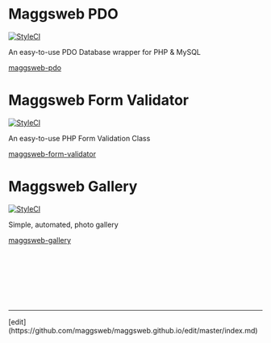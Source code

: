 # Maggsweb PDO

[![StyleCI](https://github.styleci.io/repos/50177395/shield?branch=master)](https://github.styleci.io/repos/50177395)

An easy-to-use PDO Database wrapper for PHP & MySQL

[maggsweb-pdo](http://maggsweb.github.io/maggsweb-pdo)



# Maggsweb Form Validator

[![StyleCI](https://github.styleci.io/repos/108392626/shield?branch=master)](https://github.styleci.io/repos/108392626)

An easy-to-use PHP Form Validation Class

[maggsweb-form-validator](https://maggsweb.github.io/maggsweb-form-validator/)



# Maggsweb Gallery

[![StyleCI](https://github.styleci.io/repos/169919219/shield?branch=master)](https://github.styleci.io/repos/169919219)

Simple, automated, photo gallery

[maggsweb-gallery](https://github.com/maggsweb/maggsweb-gallery/)




<br>
<br>
<br>
<br>
<br>
<br>
<hr>
[edit](https://github.com/maggsweb/maggsweb.github.io/edit/master/index.md)

